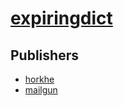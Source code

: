 # [expiringdict](https://pypi.org/project/expiringdict)



## Publishers
- [horkhe](https://pypi.org/user/horkhe)
- [mailgun](https://pypi.org/user/mailgun)

